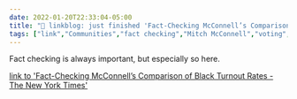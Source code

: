```yaml
---
date: 2022-01-20T22:33:04-05:00
title: "🔗 linkblog: just finished 'Fact-Checking McConnell’s Comparison of Black Turnout Rates - The New York Times'"
tags: ["link","Communities","fact checking","Mitch McConnell","voting","elections"]
---
```

Fact checking is always important, but especially so here.
 
[link to 'Fact-Checking McConnell’s Comparison of Black Turnout Rates - The New York Times'](https://www.nytimes.com/2022/01/20/us/politics/fact-check-mcconnell-black-turnout.html)
